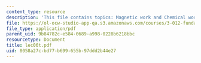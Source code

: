 ```yaml
---
content_type: resource
description: 'This file contains topics: Magnetic work and Chemical work.'
file: https://ol-ocw-studio-app-qa.s3.amazonaws.com/courses/3-012-fundamentals-of-materials-science-fall-2005/8058a27cbd77b699655b97ddd2b44e27_lec06t.pdf
file_type: application/pdf
parent_uid: 9b84782c-e584-0689-a998-0228b6218bbc
resourcetype: Document
title: lec06t.pdf
uid: 8058a27c-bd77-b699-655b-97ddd2b44e27
---
```

